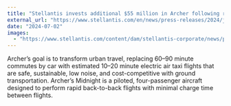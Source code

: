 ```yaml
---
title: "Stellantis invests additional $55 million in Archer following recent flight test milestone"
external_url: "https://www.stellantis.com/en/news/press-releases/2024/july/stellantis-invests-additional-55-million-in-archer-following-recent-flight-test-milestone"
date: "2024-07-02"
images:
  - "https://www.stellantis.com/content/dam/stellantis-corporate/news/press-releases/2024/july/02-07-24/Archer-Midnight-during-Recent-Test-Flight.jpg"
---
```


Archer’s goal is to transform urban travel, replacing 60–90 minute commutes by car with estimated 10–20 minute electric air taxi flights that are safe, sustainable, low noise, and cost-competitive with ground transportation. Archer’s Midnight is a piloted, four-passenger aircraft designed to perform rapid back-to-back flights with minimal charge time between flights.